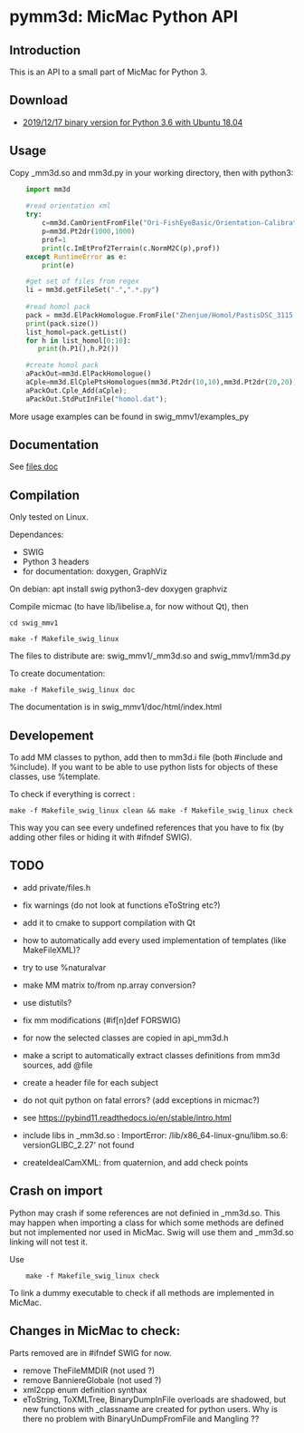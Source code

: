 pymm3d: MicMac Python API
=========================

Introduction
------------

This is an API to a small part of MicMac for Python 3.

Download
--------

  * [2019/12/17 binary version for Python 3.6 with Ubuntu 18.04](../../bin/swig_mmv1_20191217.tar.bz2)


Usage
-----

Copy _mm3d.so and mm3d.py in your working directory, then with python3:

```python
    import mm3d
    
    #read orientation xml
    try:
		c=mm3d.CamOrientFromFile("Ori-FishEyeBasic/Orientation-Calibration_geo_14_001_01_015000.thm.dng_G.tif.xml")
		p=mm3d.Pt2dr(1000,1000)
		prof=1
		print(c.ImEtProf2Terrain(c.NormM2C(p),prof))
	except RuntimeError as e:
		print(e)

    #get set of files from regex
    li = mm3d.getFileSet(".",".*.py")
    
    #read homol pack
	pack = mm3d.ElPackHomologue.FromFile("Zhenjue/Homol/PastisDSC_3115.JPG/DSC_3116.JPG.dat")
	print(pack.size())
	list_homol=pack.getList()
	for h in list_homol[0:10]:
	   print(h.P1(),h.P2())

	#create homol pack
	aPackOut=mm3d.ElPackHomologue()
	aCple=mm3d.ElCplePtsHomologues(mm3d.Pt2dr(10,10),mm3d.Pt2dr(20,20));
	aPackOut.Cple_Add(aCple);
	aPackOut.StdPutInFile("homol.dat");

```

More usage examples can be found in swig_mmv1/examples_py

Documentation
-------------
See [files doc](files.html)

Compilation
-----------
Only tested on Linux.

Dependances:
 - SWIG
 - Python 3 headers
 - for documentation: doxygen, GraphViz

On debian:
    apt install swig python3-dev doxygen graphviz


Compile micmac (to have lib/libelise.a, for now without Qt), then

    cd swig_mmv1

    make -f Makefile_swig_linux

The files to distribute are: swig_mmv1/_mm3d.so and swig_mmv1/mm3d.py

To create documentation:

    make -f Makefile_swig_linux doc

The documentation is in swig_mmv1/doc/html/index.html

Developement
------------

To add MM classes to python, add then to mm3d.i file (both #include and %include).
If you want to be able to use python lists for objects of these classes, use %template.

To check if everything is correct :

    make -f Makefile_swig_linux clean && make -f Makefile_swig_linux check

This way you can see every undefined references that you have to fix (by adding other files or hiding it with #ifndef SWIG).


TODO
----
 * add private/files.h
 * fix warnings (do not look at functions eToString etc?)
 * add it to cmake to support compilation with Qt
 * how to automatically add every used implementation of templates (like MakeFileXML)?
 * try to use %naturalvar
 * make MM matrix to/from np.array conversion?
 * use distutils?
 * fix mm modifications (#if[n]def FORSWIG)
 * for now the selected classes are copied in api_mm3d.h
 * make a script to automatically extract classes definitions from mm3d sources, add @file
 * create a header file for each subject
 * do not quit python on fatal errors? (add exceptions in micmac?)
 * see https://pybind11.readthedocs.io/en/stable/intro.html
 * include libs in _mm3d.so : ImportError: /lib/x86_64-linux-gnu/libm.so.6: versionGLIBC_2.27' not found

 * createIdealCamXML: from quaternion, and add check points

Crash on import
---------------
 Python may crash if some references are not definied in _mm3d.so.
 This may happen when importing a class for which some methods are defined but not implemented nor used in MicMac.
 Swig will use them and _mm3d.so linking will not test it.
 
 Use
```
    make -f Makefile_swig_linux check
```
 To link a dummy executable to check if all methods are implemented in MicMac.


Changes in MicMac to check:
---------------------------
Parts removed are in #ifndef SWIG for now.
 * remove TheFileMMDIR (not used ?)
 * remove BanniereGlobale (not used ?)
 * xml2cpp enum definition synthax
 * eToString, ToXMLTree, BinaryDumpInFile overloads are shadowed, but new functions with _classname are created for python users. Why is there no problem with BinaryUnDumpFromFile and Mangling ??
